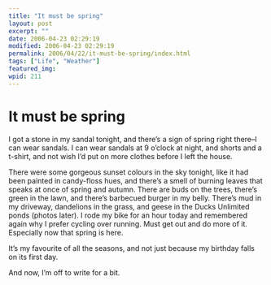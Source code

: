 ```yaml
---
title: "It must be spring"
layout: post
excerpt: ""
date: 2006-04-23 02:29:19
modified: 2006-04-23 02:29:19
permalink: 2006/04/22/it-must-be-spring/index.html
tags: ["Life", "Weather"]
featured_img: 
wpid: 211
---
```


# It must be spring

I got a stone in my sandal tonight, and there’s a sign of spring right there–I can wear sandals. I can wear sandals at 9 o’clock at night, and shorts and a t-shirt, and not wish I’d put on more clothes before I left the house.

There were some gorgeous sunset colours in the sky tonight, like it had been painted in candy-floss hues, and there’s a smell of burning leaves that speaks at once of spring and autumn. There are buds on the trees, there’s green in the lawn, and there’s barbecued burger in my belly. There’s mud in my driveway, dandelions in the grass, and geese in the Ducks Unlimited ponds (photos later). I rode my bike for an hour today and remembered again why I prefer cycling over running. Must get out and do more of it. Especially now that spring is here.

It’s my favourite of all the seasons, and not just because my birthday falls on its first day.

And now, I’m off to write for a bit.